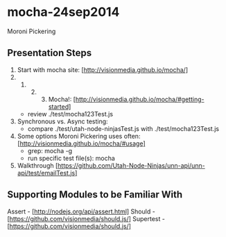 mocha-24sep2014
===============

Moroni Pickering

Presentation Steps
--------------------
1. Start with mocha site: [http://visionmedia.github.io/mocha/]
2. 1. 2. 3. Mocha!:  [http://visionmedia.github.io/mocha/#getting-started]
    * review ./test/mocha123Test.js
3. Synchronous vs. Async testing: 
    * compare ./test/utah-node-ninjasTest.js with ./test/mocha123Test.js
4. Some options Moroni Pickering uses often: [http://visionmedia.github.io/mocha/#usage]
    * grep: mocha -g <pattern>
    * run specific test file(s): mocha <files>
5. Walkthrough [https://github.com/Utah-Node-Ninjas/unn-api/unn-api/test/emailTest.js]


Supporting Modules to be Familiar With
---------------------------------------
Assert - [http://nodejs.org/api/assert.html]
Should - [https://github.com/visionmedia/should.js/]
Supertest - [https://github.com/visionmedia/should.js/]